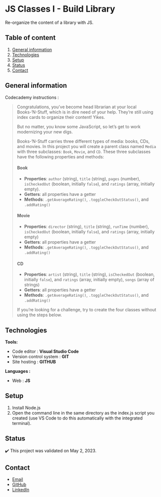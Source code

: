 # JS Classes I - Build Library

Re-organize the content of a library with JS.

## Table of content
1. [General information](#General-information)
2. [Technologies](#Technologies)
3. [Setup](#Setup)
4. [Status](#Status)
5. [Contact](#Contact)

## General information

Codecademy instructions :
> Congratulations, you’ve become head librarian at your local Books-‘N-Stuff, which is in dire need of your help. They’re still using index cards to organize their content! Yikes.
> 
> But no matter, you know some JavaScript, so let’s get to work modernizing your new digs.
> 
> Books-‘N-Stuff carries three different types of media: books, CDs, and movies. In this project you will create a parent class named  `Media`  with three subclasses:  `Book`,  `Movie`, and  `CD`. These three subclasses have the following properties and methods:
> 
> #### Book
> 
> -   **Properties**:  `author`  (string),  `title`  (string),  `pages`  (number),  `isCheckedOut`  (boolean, initially  `false`), and  `ratings`  (array, initially empty).
> -   **Getters**: all properties have a getter
> -   **Methods**:  `.getAverageRating()`,  `.toggleCheckOutStatus()`, and  `.addRating()`
> 
> #### Movie
> 
> -   **Properties**:  `director`  (string),  `title`  (string),  `runTime`  (number),  `isCheckedOut`  (boolean, initially  `false`), and  `ratings`  (array, initially empty)
> -   **Getters**: all properties have a getter
> -   **Methods**:  `.getAverageRating()`,  `.toggleCheckOutStatus()`, and  `.addRating()`
> 
> #### CD
> 
> -   **Properties**:  `artist`  (string),  `title`  (string),  `isCheckedOut`  (boolean, initially  `false`), and  `ratings`  (array, initially empty),  `songs`  (array of strings)
> -   **Getters**: all properties have a getter
> -   **Methods**:  `.getAverageRating()`,  `.toggleCheckOutStatus()`, and  `.addRating()`
> 
> If you’re looking for a challenge, try to create the four classes without using the steps below.

## Technologies
**Tools:**
 * Code editor : **Visual Studio Code**
 * Version control system : **GIT**
 * Site hosting : **GITHUB**
  
**Languages :**
 * Web : **JS**
 
## Setup
1. Install Node.js
2. Open the command line in the same directory as the index.js script you created (use VS Code to do this automatically with the integrated terminal).

## Status
:heavy_check_mark: This project was validated on May 2, 2023.

## Contact
* [Email](mailto:charlene.hoareau@outlook.com)
* [GitHub](https://github.com/charlella)
* [LinkedIn](https://www.linkedin.com/in/charl%C3%A8ne-hoareau-0ab5b55b/)
